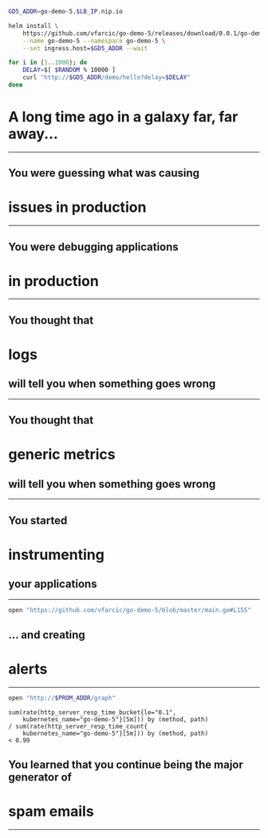 ```bash
GD5_ADDR=go-demo-5.$LB_IP.nip.io

helm install \
	https://github.com/vfarcic/go-demo-5/releases/download/0.0.1/go-demo-5-0.0.1.tgz \
    --name go-demo-5 --namespace go-demo-5 \
	--set ingress.host=$GD5_ADDR --wait

for i in {1..1000}; do
    DELAY=$[ $RANDOM % 10000 ]
    curl "http://$GD5_ADDR/demo/hello?delay=$DELAY"
done
```


<!-- .slide: data-background="../img/background/why.jpg" -->
# A long time ago in a galaxy far, far away...

---


<!-- .slide: data-background="../img/background/source-code.jpeg" -->
## You were guessing what was causing
# issues in production

---


<!-- .slide: data-background="../img/background/source-code.jpeg" -->
## You were debugging applications
# in production

---


<!-- .slide: data-background="../img/background/logs.jpeg" -->
## You thought that
# logs
## will tell you when something goes wrong

---


<!-- .slide: data-background="../img/background/metrics.jpg" -->
## You thought that
# generic metrics
## will tell you when something goes wrong

---


<!-- .slide: data-background="../img/products/prometheus.png" -->
## You started
# instrumenting
## your applications

---

```bash
open "https://github.com/vfarcic/go-demo-5/blob/master/main.go#L155"
```


<!-- .slide: data-background="../img/products/prometheus.png" -->
## ... and creating
# alerts

---

```bash
open "http://$PROM_ADDR/graph"
```

```
sum(rate(http_server_resp_time_bucket{le="0.1",
	kubernetes_name="go-demo-5"}[5m])) by (method, path) 
/ sum(rate(http_server_resp_time_count{
	kubernetes_name="go-demo-5"}[5m])) by (method, path)
< 0.99
```


<!-- .slide: data-background="../img/background/angry.jpg" -->
## You learned that you continue being the major generator of
# spam emails

---